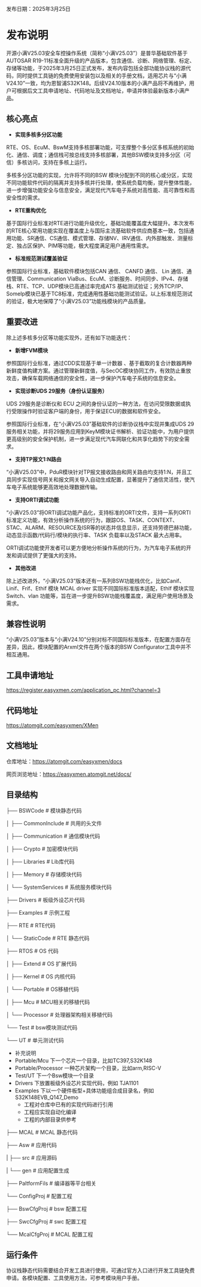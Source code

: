 发布日期：2025年3月25日

# **发布说明**
开源小满V25.03安全车控操作系统（简称“小满V25.03”）是普华基础软件基于AUTOSAR R19-11标准全面升级的产品版本，包含通信、诊断、网络管理、标定、存储等功能，于2025年3月25日正式发布，发布内容包括全部功能协议栈的源代码，同时提供工具链的免费使用安装包以及相关的手册文档，适用芯片与“小满V24.10”一致，均为恩智浦S32K148。后续V24.10版本的小满产品将不再维护，用户可根据后文工具申请地址、代码地址及文档地址，申请并体验最新版本小满产品。

## **核心亮点**

+ **实现多核多分区功能**

RTE、OS、EcuM、BswM支持多核部署功能，可支撑整个多分区多核系统的初始化、通信、调度；通信栈可按总线支持多核部署，其他BSW模块支持多分区（可信）多核访问，支持在多核上运行。

多核多分区功能的实现，允许将不同的BSW 模块分配到不同的核心或分区，实现不同功能软件代码的隔离并支持多核并行处理，使系统负载均衡，提升整体性能，进一步增强功能安全与信息安全，满足现代汽车电子系统对高性能、高可靠性和高安全性的需求。



+ **RTE重构优化**

基于国际行业标准对RTE进行功能升级优化，基础功能覆盖度大幅提升。本次发布的RTE核心常用功能实现在覆盖度上与国际主流基础软件供应商基本一致，包括通用功能、SR通信、CS通信、模式管理、存储NV、IRV通信、内外部触发、测量标定、独占区保护、PIM等功能，极大程度满足用户通用性需求。



+ **标准规范测试覆盖验证**

参照国际行业标准，基础软件模块包括CAN 通信、 CANFD 通信、 Lin 通信、通信管理、Communication ViaBus、EcuM、诊断服务、时间同步、IPv4、存储栈、RTE、TCP、UDP模块已高通过率完成ATS 基础测试验证；另外TCP/IP、SomeIp模块已基于TC8标准，完成通用性基础功能测试验证。以上标准规范测试的验证，极大地保障了“小满V25.03”功能栈模块的产品质量。

## **重要改进**
除上述多核多分区等功能实现外，还有如下功能迭代：

+ **新增FVM模块**

参照国际行业标准，通过CDD实现基于单一计数器 、基于截取的复合计数器两种新鲜度值构建方案。通过管理新鲜度值，与SecOC模块协同工作，有效防止重放攻击，确保车载网络通信的安全性，进一步保护汽车电子系统的信息安全。

+ **实现诊断UDS 29服务（身份认证服务）**

UDS 29服务是诊断仪和 ECU 之间的身份认证的一种方法，在访问受限数据或执行受限操作时验证客户端的身份，用于保证ECU的数据和软件安全。

参照国际行业标准，在“小满V25.03”基础软件的诊断协议栈中实现并集成UDS 29服务相关功能，并将29服务应用到KeyM模块证书解析、验证功能中，为用户提供更高级别的安全保护机制，进一步满足现代汽车网联化和共享化趋势下的安全需求。

+ **支持TP报文1:N路由**

“小满V25.03”中，PduR模块针对TP报文接收路由和网关路由均支持1:N，并且工具同步实现信号网关和报文网关导入自动生成配置，显著提升了通信灵活性，使汽车电子系统能够更高效地处理数据传输。

+ **支持ORTI调试功能**

“小满V25.03”将ORTI调试功能产品化，支持标准的ORTI文件，支持一系列ORTI标准定义功能，有效分析操作系统的行为，跟踪OS、TASK、CONTEXT、STAC、ALARM、RESOURCE及ISR等的状态并信息显示，还支持劳德巴赫功能，动态显示函数/代码行/模块的执行率、TASK 负载率以及STACK 最大占用率。

ORTI调试功能使开发者可以更方便地分析操作系统的行为，为汽车电子系统的开发和调试提供了更强大的支持。

+ **其他改进**

除上述改进外，“小满V25.03”版本还有一系列BSW功能栈优化，比如Canif、Linif、Frif、Ethif 模块 MCAL driver 实现不同国际标准版本适配，EthIf 模块实现 Switch、vlan 功能等，旨在进一步提升BSW功能栈覆盖度，满足用户使用场景及需求。

## **兼容性说明**
“小满V25.03”版本与“小满V24.10”分别对标不同国际标准版本，在配置方面存在差异，因此，模块配置的Arxml文件在两个版本的BSW Configurator工具中并不相互通用。

## **工具申请地址**
https://register.easyxmen.com/application_pc.html?channel=3

## **代码地址**
https://atomgit.com/easyxmen/XMen

## **文档地址**
 仓库地址：https://atomgit.com/easyxmen/docs

 网页浏览地址：https://easyxmen.atomgit.net/docs/

## **目录结构**

<font style="color:rgb(38,38,38);background-color:rgb(255,255,255);">├── BSWCode                 # 模块静态代码</font>

<font style="color:rgb(38,38,38);background-color:rgb(255,255,255);">│   ├── CommonInclude       # 共用的头文件</font>

<font style="color:rgb(38,38,38);background-color:rgb(255,255,255);">│   ├── Communication       # 通信模块代码</font>

<font style="color:rgb(38,38,38);background-color:rgb(255,255,255);">│   ├── Crypto              # 加密模块代码</font>

<font style="color:rgb(38,38,38);background-color:rgb(255,255,255);">│   ├── Libraries           # Lib库代码</font>

<font style="color:rgb(38,38,38);background-color:rgb(255,255,255);">│   ├── Memory              # 存储模块代码</font>

<font style="color:rgb(38,38,38);background-color:rgb(255,255,255);">│   └── SystemServices      # 系统服务模块代码</font>

<font style="color:rgb(38,38,38);background-color:rgb(255,255,255);">├── Drivers                 # 板级外设芯片代码</font>

<font style="color:rgb(38,38,38);background-color:rgb(255,255,255);">├── Examples                # 示例工程</font>

<font style="color:rgb(38,38,38);background-color:rgb(255,255,255);">├── RTE                     # RTE代码</font>

<font style="color:rgb(38,38,38);background-color:rgb(255,255,255);">│   └── StaticCode          # RTE 静态代码</font>

<font style="color:rgb(38,38,38);background-color:rgb(255,255,255);">├── RTOS                    # OS 代码</font>

<font style="color:rgb(38,38,38);background-color:rgb(255,255,255);">│   ├── Extend              # OS 扩展代码</font>

<font style="color:rgb(38,38,38);background-color:rgb(255,255,255);">│   ├── Kernel              # OS 内核代码</font>

<font style="color:rgb(38,38,38);background-color:rgb(255,255,255);">│   └── Portable            # OS移植代码</font>

<font style="color:rgb(38,38,38);background-color:rgb(255,255,255);">│       ├── Mcu             # MCU相关的移植代码</font>

<font style="color:rgb(38,38,38);background-color:rgb(255,255,255);">│       └── Processor       # 处理器架构相关移植代码</font>

<font style="color:rgb(38,38,38);background-color:rgb(255,255,255);">└── Test                    # bsw模块测试代码</font>

<font style="color:rgb(38,38,38);background-color:rgb(255,255,255);">└── UT                  # 单元测试代码</font>



+ <font style="color:rgb(36,41,47);background-color:rgb(255,255,255);">补充说明</font>
+ Portable/Mcu 下一个芯片一个目录，比如TC397,S32K148
+ Portable/Processor 一种芯片架构一个目录，比如arm,RISC-V
+ Test/UT 下一个Bsw模块一个目录
+ Drivers 下放置板级外设芯片实现代码，例如 TJA1101
+ Examples 下以一个硬件板型+具体功能组合成目录名，例如S32K148EVB_Q147_Demo
    - 工程对仓库中已有的实现代码进行引用
    - 工程应实现自动化编译
    - 工程的内部目录供参考


<font style="color:rgb(38,38,38);background-color:rgb(255,255,255);"></font><font style="color:rgb(38,38,38);background-color:rgb(255,255,255);">├── MCAL                    # MCAL 静态代码</font>

<font style="color:rgb(38,38,38);background-color:rgb(255,255,255);"></font><font style="color:rgb(38,38,38);background-color:rgb(255,255,255);">├── Asw                     # 应用代码</font>

<font style="color:rgb(38,38,38);background-color:rgb(255,255,255);"></font><font style="color:rgb(38,38,38);background-color:rgb(255,255,255);">|   ├── src                 # 应用源码</font>

<font style="color:rgb(38,38,38);background-color:rgb(255,255,255);"></font><font style="color:rgb(38,38,38);background-color:rgb(255,255,255);">|   └── gen                 # 应用配置生成</font>

<font style="color:rgb(38,38,38);background-color:rgb(255,255,255);"></font><font style="color:rgb(38,38,38);background-color:rgb(255,255,255);">├── PaltformFils            # 编译器等平台相关</font>

<font style="color:rgb(38,38,38);background-color:rgb(255,255,255);"></font><font style="color:rgb(38,38,38);background-color:rgb(255,255,255);">└── ConfigProj              # 配置工程</font>

<font style="color:rgb(38,38,38);background-color:rgb(255,255,255);"></font><font style="color:rgb(38,38,38);background-color:rgb(255,255,255);">├── BswCfgProj          # bsw 配置工程</font>

<font style="color:rgb(38,38,38);background-color:rgb(255,255,255);"></font><font style="color:rgb(38,38,38);background-color:rgb(255,255,255);">    ├── SwcCfgProj          # swc 配置工程</font>

<font style="color:rgb(38,38,38);background-color:rgb(255,255,255);">    └── McalCfgProj         # MCAL 配置工程</font>



## **运行条件**
协议栈静态代码需要结合开发工具进行使用，可通过官方入口进行开发工具链免费申请。各模块配置、工具使用方法，可参考模块用户手册。